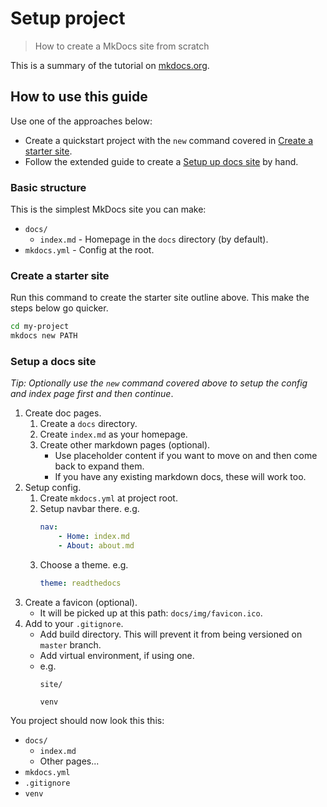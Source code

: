 # Setup project
> How to create a MkDocs site from scratch

This is a summary of the tutorial on [mkdocs.org](https://www.mkdocs.org/).


## How to use this guide

Use one of the approaches below:

- Create a quickstart project with the `new` command covered in [Create a starter site](#create-a-starter-site).
- Follow the extended guide to create a [Setup up docs site](#setup-a-docs-site) by hand.


### Basic structure

This is the simplest MkDocs site you can make:

- `docs/`
    - `index.md` - Homepage in the `docs` directory (by default).
- `mkdocs.yml` - Config at the root.


### Create a starter site

Run this command to create the starter site outline above. This make the steps below go quicker.

```sh
cd my-project
mkdocs new PATH
```


### Setup a docs site

_Tip: Optionally use the `new` command covered above to setup the config and index page first and then continue_.

1. Create doc pages.
    1. Create a `docs` directory.
    2. Create `index.md` as your homepage.
    3. Create other markdown pages (optional).
        - Use placeholder content if you want to move on and then come back to expand them.
        - If you have any existing markdown docs, these will work too.
2. Setup config.
    1. Create `mkdocs.yml` at project root.
    2. Setup navbar there. e.g.
        ```yaml
        nav:
            - Home: index.md
            - About: about.md
        ```
    3. Choose a theme. e.g.
        ```yaml
        theme: readthedocs
        ```
3. Create a favicon (optional).
    - It will be picked up at this path: `docs/img/favicon.ico`.
4. Add to your `.gitignore`.
    - Add build directory. This will prevent it from being versioned on `master` branch.
    - Add virtual environment, if using one.
    - e.g.
        ```
        site/

        venv
        ```

You project should now look this this:

- `docs/`
    - `index.md`
    - Other pages...
- `mkdocs.yml`
- `.gitignore`
- `venv`
